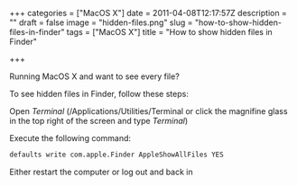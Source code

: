 +++
categories = ["MacOS X"]
date = 2011-04-08T12:17:57Z
description = ""
draft = false
image = "hidden-files.png"
slug = "how-to-show-hidden-files-in-finder"
tags = ["MacOS X"]
title = "How to show hidden files in Finder"

+++

Running MacOS X and want to see every file?

To see hidden files in Finder, follow these steps:

Open _Terminal_ (/Applications/Utilities/Terminal or click the magnifine glass in the top right of the screen and type _Terminal_)

Execute the following command:

```bash
defaults write com.apple.Finder AppleShowAllFiles YES
```

Either restart the computer or log out and back in